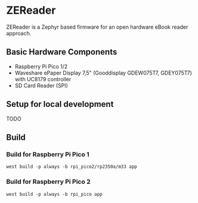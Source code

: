 # ZEReader
ZEReader is a Zephyr based firmware for an open hardware eBook reader approach.

## Basic Hardware Components
- Raspberry Pi Pico 1/2
- Waveshare ePaper Display 7,5" (Gooddisplay GDEW075T7, GDEY075T7) with UC8179 controller
- SD Card Reader (SPI)


## Setup for local development
TODO

## Build
### Build for Raspberry Pi Pico 1
```
west build -p always -b rpi_pico2/rp2350a/m33 app
```

### Build for Raspberry Pi Pico 2
```
west build -p always -b rpi_pico app
```
